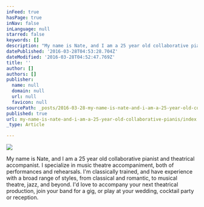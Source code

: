 ```yaml
---
inFeed: true
hasPage: true
inNav: false
inLanguage: null
starred: false
keywords: []
description: "My name is Nate, and I am a 25 year old collaborative pianist and theatrical accompanist. I specialize in music theatre accompaniment, both of performances and rehearsals. I'm classically trained, and have experience with a broad range of styles, from classical and romantic, to musical theatre, jazz, and beyond. I'd love to accompany your next theatrical production, join your band for a gig, or play at your wedding, cocktail party or reception.\_"
datePublished: '2016-03-28T04:53:28.704Z'
dateModified: '2016-03-28T04:52:47.769Z'
title: ''
author: []
authors: []
publisher:
  name: null
  domain: null
  url: null
  favicon: null
sourcePath: _posts/2016-03-28-my-name-is-nate-and-i-am-a-25-year-old-collaborative-pianis.md
published: true
url: my-name-is-nate-and-i-am-a-25-year-old-collaborative-pianis/index.html
_type: Article

---
```

![](https://the-grid-user-content.s3-us-west-2.amazonaws.com/fe37eb9f-1e82-4503-9ef7-6bef42ca7993.png)

My name is Nate, and I am a 25 year old collaborative pianist and theatrical accompanist. I specialize in music theatre accompaniment, both of performances and rehearsals. I'm classically trained, and have experience with a broad range of styles, from classical and romantic, to musical theatre, jazz, and beyond. I'd love to accompany your next theatrical production, join your band for a gig, or play at your wedding, cocktail party or reception.